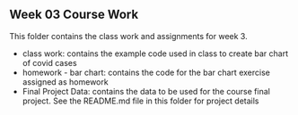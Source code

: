 ## Week 03 Course Work

This folder contains the class work and assignments for week 3.

  * class work: contains the example code used in class to create bar chart of covid cases
  * homework - bar chart: contains the code for the bar chart exercise assigned as homework
  * Final Project Data: contains the data to be used for the course final project. See the README.md file in this folder for project details 
